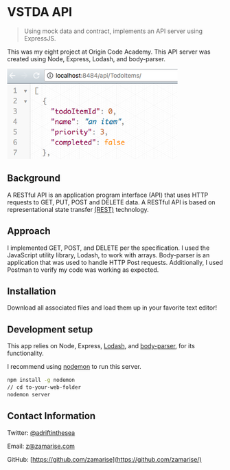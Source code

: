 # VSTDA API
> Using mock data and contract, implements an API server using ExpressJS.

This was my eight project at Origin Code Academy. This API server was created using Node, Express, Lodash, and body-parser.

![](api.png)

## Background

A RESTful API is an application program interface (API) that uses HTTP requests to GET, PUT, POST and DELETE data. A RESTful API is based on representational state transfer [(REST)](https://stackoverflow.com/questions/671118/what-exactly-is-restful-programming) technology.

## Approach

I implemented GET, POST, and DELETE per the specification. I used the JavaScript utility library, Lodash, to work with arrays. Body-parser is an application that was used to handle HTTP Post requests. Additionally, I used Postman to verify my code was working as expected.

## Installation

Download all associated files and load them up in your favorite text editor!

## Development setup

This app relies on Node, Express, [Lodash](https://lodash.com/), and [body-parser](https://github.com/expressjs/body-parser), for its functionality.

I recommend using [nodemon](https://www.npmjs.com/package/nodemon) to run this server.

```sh
npm install -g nodemon
// cd to-your-web-folder
nodemon server
```

## Contact Information

Twitter: [@adriftinthesea](https://twitter.com/adriftinthesea)

Email: z@zamarise.com

GitHub: [https://github.com/zamarise](https://github.com/zamarise/)
